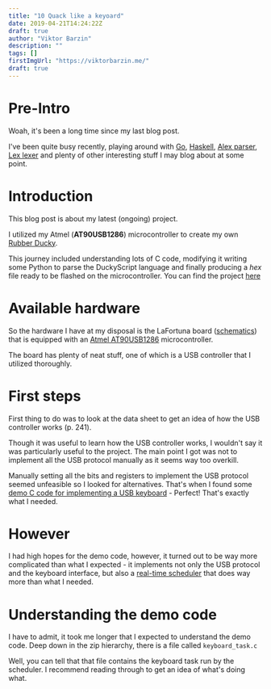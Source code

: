 ```yaml
---
title: "10 Quack like a keyoard"
date: 2019-04-21T14:24:22Z
draft: true
author: "Viktor Barzin"
description: ""
tags: []
firstImgUrl: "https://viktorbarzin.me/"
draft: true
---
```


# Pre-Intro

Woah, it's been a long time since my last blog post.

I've been quite busy recently, playing around with [Go](https://golang.org/),
[Haskell](https://www.haskell.org/), [Alex parser](https://www.haskell.org/alex/),
[Lex lexer](http://dinosaur.compilertools.net/) and plenty of other interesting stuff I may blog about at some point.

# Introduction

This blog post is about my latest (ongoing) project.

I utilized my Atmel (**AT90USB1286**) microcontroller to create my own [Rubber Ducky](https://shop.hak5.org/products/usb-rubber-ducky-deluxe).

This journey included understanding lots of C code, modifying it writing some Python to parse the DuckyScript language
and finally producing a *hex* file ready to be flashed on the microcontroller.
You can find the project [here](https://github.com/ViktorBarzin/LaFortunaRubberDucky)

# Available hardware

So the hardware I have at my disposal is the LaFortuna board ([schematics](https://github.com/ViktorBarzin/LaFortunaRubberDucky/blob/master/lafortuna-schem.pdf)) that is equipped with an [Atmel AT90USB1286](https://www.microchip.com/wwwproducts/en/AT90USB1286) microcontroller.

The board has plenty of neat stuff, one of which is a USB controller that I utilized thoroughly.

# First steps

First thing to do was to look at the data sheet to get an idea of how the USB controller works (p. 241).

Though it was useful to learn how the USB controller works, I wouldn't say it was particularly useful to the project.
The main point I got was not to implement all the USB protocol manually as it seems way too overkill.

Manually setting all the bits and registers to implement the USB protocol seemed unfeasible so I looked for alternatives.
That's when I found some [demo C code for implementing a USB keyboard](https://www.microchip.com/wwwAppNotes/AppNotes.aspx?appnote=en591888) - Perfect! That's exactly what I needed.

# However

I had high hopes for the demo code, however, it turned out to be way more complicated than what I expected -
it implements not only the USB protocol and the keyboard interface, but also a [real-time scheduler](http://www.cs.ucr.edu/~vahid/rios/) that does way more than what I needed.

# Understanding the demo code

I have to admit, it took me longer that I expected to understand the demo code.
Deep down in the zip hierarchy, there is a file called `keyboard_task.c`

Well, you can tell that that file contains the keyboard task run by the scheduler.
I recommend reading through to get an idea of what's doing what.

